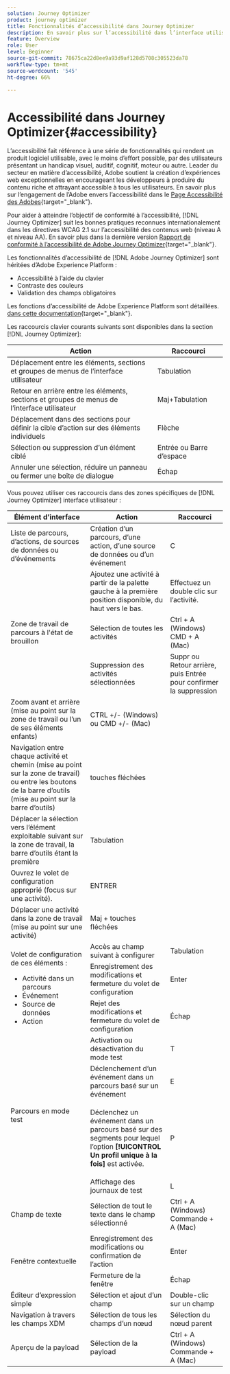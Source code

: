 ```yaml
---
solution: Journey Optimizer
product: journey optimizer
title: Fonctionnalités d’accessibilité dans Journey Optimizer
description: En savoir plus sur l’accessibilité dans l’interface utilisateur de Journey Optimizer
feature: Overview
role: User
level: Beginner
source-git-commit: 78675ca22d8ee9a93d9af128d5708c305523da78
workflow-type: tm+mt
source-wordcount: '545'
ht-degree: 66%

---
```


# Accessibilité dans Journey Optimizer{#accessibility}

L’accessibilité fait référence à une série de fonctionnalités qui rendent un produit logiciel utilisable, avec le moins d’effort possible, par des utilisateurs présentant un handicap visuel, auditif, cognitif, moteur ou autre. Leader du secteur en matière d’accessibilité, Adobe soutient la création d’expériences web exceptionnelles en encourageant les développeurs à produire du contenu riche et attrayant accessible à tous les utilisateurs. En savoir plus sur l’engagement de l’Adobe envers l’accessibilité dans le [Page Accessibilité des Adobes](https://www.adobe.com/accessibility.html){target="_blank"}.

Pour aider à atteindre l’objectif de conformité à l’accessibilité, [!DNL Journey Optimizer] suit les bonnes pratiques reconnues internationalement dans les directives WCAG 2.1 sur l’accessibilité des contenus web (niveau A et niveau AA). En savoir plus dans la dernière version [Rapport de conformité à l’accessibilité de Adobe Journey Optimizer](https://www.adobe.com/accessibility/compliance/adobe-journey-optimizer-2022.html){target="_blank"}.


Les fonctionnalités d’accessibilité de [!DNL Adobe Journey Optimizer] sont héritées d’Adobe Experience Platform :

* Accessibilité à l’aide du clavier
* Contraste des couleurs
* Validation des champs obligatoires

Les fonctions d’accessibilité de Adobe Experience Platform sont détaillées. [dans cette documentation](https://experienceleague.adobe.com/docs/experience-platform/accessibility/features.html?lang=fr){target="_blank"}.

Les raccourcis clavier courants suivants sont disponibles dans la section [!DNL Journey Optimizer]:

| Action | Raccourci |
| --- | --- |
| Déplacement entre les éléments, sections et groupes de menus de l’interface utilisateur | Tabulation |
| Retour en arrière entre les éléments, sections et groupes de menus de l’interface utilisateur | Maj+Tabulation |
| Déplacement dans des sections pour définir la cible d’action sur des éléments individuels | Flèche |
| Sélection ou suppression d’un élément ciblé | Entrée ou Barre d’espace |
| Annuler une sélection, réduire un panneau ou fermer une boîte de dialogue | Échap |

Vous pouvez utiliser ces raccourcis dans des zones spécifiques de [!DNL Journey Optimizer] interface utilisateur :

<table>
  <thead>
    <tr>
      <th>Élément d’interface</th>
      <th>Action</th>
      <th>Raccourci</th>
    </tr>
  </thead>
  <tr>
    <td>Liste de parcours, d’actions, de sources de données ou d’événements</td>
    <td>Création d’un parcours, d’une action, d’une source de données ou d’un événement</td>
    <td>C</td>
  </tr>
  <tr>
    <td rowspan="3">Zone de travail de parcours à l'état de brouillon</td>
    <td>Ajoutez une activité à partir de la palette gauche à la première position disponible, du haut vers le bas.</td>
    <td>Effectuez un double clic sur l’activité.</td>
  </tr>
  <tr>
    <td>Sélection de toutes les activités</td>
    <td>Ctrl + A (Windows)<br/>CMD + A (Mac)</td>
  </tr>
  <tr>
    <td>Suppression des activités sélectionnées</td>
    <td>Suppr ou Retour arrière, puis Entrée pour confirmer la suppression</td>
  </tr>
  <tr>
    <td>Zoom avant et arrière (mise au point sur la zone de travail ou l’un de ses éléments enfants)</td>
    <td>CTRL +/- (Windows) ou CMD +/- (Mac)</td>
  </tr>  
  <tr>
    <td>Navigation entre chaque activité et chemin (mise au point sur la zone de travail) ou entre les boutons de la barre d’outils (mise au point sur la barre d’outils)</td>
    <td>touches fléchées</td>
  </tr>   
  <tr>
    <td>Déplacer la sélection vers l’élément exploitable suivant sur la zone de travail, la barre d’outils étant la première</td>
    <td>Tabulation</td>
  </tr>  
  <tr>
    <td>Ouvrez le volet de configuration approprié (focus sur une activité).</td>
    <td>ENTRER</td>
  </tr>   
  <tr>
    <td>Déplacer une activité dans la zone de travail (mise au point sur une activité)</td>
    <td>Maj + touches fléchées</td>
  </tr>  
  <tr>
  <td rowspan="3">

Volet de configuration de ces éléments :

<ul>
  <li>Activité dans un parcours</li>
  <li>Événement</li>
  <li>Source de données</li>
  <li>Action</li>
</ul>

</td>
    <td>Accès au champ suivant à configurer</td>
    <td>Tabulation</td>
  </tr>
  <tr>
    <td>Enregistrement des modifications et fermeture du volet de configuration</td>
    <td>Enter</td>
  </tr>
  <tr>
    <td>Rejet des modifications et fermeture du volet de configuration</td>
    <td>Échap</td>
  </tr>
  <tr>
    <td rowspan="4">Parcours en mode test</td>
    <td>Activation ou désactivation du mode test</td>
    <td>T</td>
  </tr>
  <tr>
    <td>Déclenchement d’un événement dans un parcours basé sur un événement</td>
    <td>E</td>
  </tr>
  <tr>
    <td>

Déclenchez un événement dans un parcours basé sur des segments pour lequel l’option **[!UICONTROL Un profil unique à la fois]** est activée.

</td>
    <td>P</td>
  </tr>
  <tr>
    <td>Affichage des journaux de test</td>
    <td>L</td>
  </tr>
<!-- //Ajouter ce raccourci quand il marchera (actuellement, le raccourci Ctrl/Cmd+F du navigateur a priorité sur celui de AJO).//
  <tr>
    <td>Page with a search bar</td>
    <td>Select the search bar</td>
    <td>Ctrl/Command + F</td>
  </tr>
-->
  <tr>
    <td>Champ de texte</td>
    <td>Sélection de tout le texte dans le champ sélectionné</td>
    <td>Ctrl + A (Windows)<br/>Commande + A (Mac)</td>
  </tr>
  <tr>
    <td rowspan="2">Fenêtre contextuelle</td>
    <td>Enregistrement des modifications ou confirmation de l’action</td>
    <td>Enter</td>
  </tr>
  <tr>
    <td>Fermeture de la fenêtre</td>
    <td>Échap</td>
  </tr>
  <tr>
    <td>Éditeur d’expression simple</td>
    <td>Sélection et ajout d’un champ</td>
    <td>Double-clic sur un champ</td>
  </tr>
  <tr>
    <td>Navigation à travers les champs XDM</td>
    <td>Sélection de tous les champs d’un nœud</td>
    <td>Sélection du nœud parent</td>
  </tr>
  <tr>
    <td>Aperçu de la payload</td>
    <td>Sélection de la payload</td>
    <td>Ctrl + A (Windows)<br/>Commande + A (Mac)</td>
  </tr>
</table>
